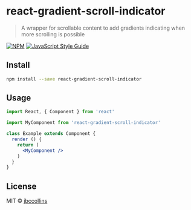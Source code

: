 # react-gradient-scroll-indicator

> A wrapper for scrollable content to add gradients indicating when more scrolling is possible

[![NPM](https://img.shields.io/npm/v/react-gradient-scroll-indicator.svg)](https://www.npmjs.com/package/react-gradient-scroll-indicator) [![JavaScript Style Guide](https://img.shields.io/badge/code_style-standard-brightgreen.svg)](https://standardjs.com)

## Install

```bash
npm install --save react-gradient-scroll-indicator
```

## Usage

```jsx
import React, { Component } from 'react'

import MyComponent from 'react-gradient-scroll-indicator'

class Example extends Component {
  render () {
    return (
      <MyComponent />
    )
  }
}
```

## License

MIT © [jbccollins](https://github.com/jbccollins)
